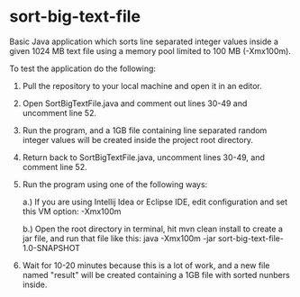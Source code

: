 # sort-big-text-file
Basic Java application which sorts line separated integer values inside a given 1024 MB text file using a memory pool limited to 100 MB (-Xmx100m).

To test the application do the following:

1. Pull the repository to your local machine and open it in an editor.
2. Open SortBigTextFile.java and comment out lines 30-49 and uncomment line 52.
3. Run the program, and a 1GB file containing line separated random integer values will be created inside the project root directory.
4. Return back to SortBigTextFile.java, uncomment lines 30-49, and comment line 52.
5. Run the program using one of the following ways:

    a.) If you are using Intellij Idea or Eclipse IDE, edit configuration and set this VM option: -Xmx100m
    
    b.) Open the root directory in terminal, hit mvn clean install to create a jar file, and run that file like this: java -Xmx100m -jar sort-big-text-file-1.0-SNAPSHOT
    
6. Wait for 10-20 minutes because this is a lot of work, and a new file named "result" will be created containing a 1GB file with sorted nunbers inside.
